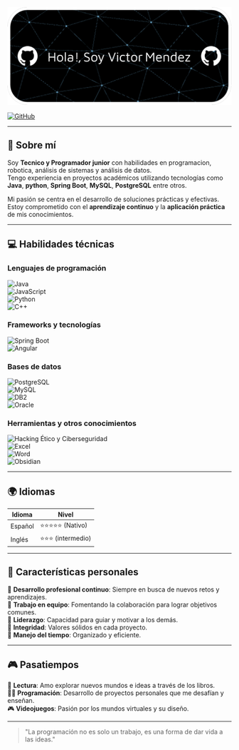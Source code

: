 ![Header](Banner.png)

[![GitHub](https://img.shields.io/badge/GitHub-Víctor%20Méndez-black?style=flat-square&logo=github)](https://github.com/Calatias7)  

---

## 🎯 Sobre mí  
Soy **Tecnico y Programador junior** con habilidades en programacion, robotica, análisis de sistemas y análisis de datos.  
Tengo experiencia en proyectos académicos utilizando tecnologías como **Java**, **python**, **Spring Boot**, **MySQL**, **PostgreSQL** entre otros.  

Mi pasión se centra en el desarrollo de soluciones prácticas y efectivas.  
Estoy comprometido con el **aprendizaje continuo** y la **aplicación práctica** de mis conocimientos.  

---


## 💻 Habilidades técnicas  
### Lenguajes de programación  
![Java](https://img.shields.io/badge/Java-ED8B00?style=flat-square&logo=openjdk&logoColor=white)  
![JavaScript](https://img.shields.io/badge/JavaScript-F7DF1E?style=flat-square&logo=javascript&logoColor=black)  
![Python](https://img.shields.io/badge/Python-3776AB?style=flat-square&logo=python&logoColor=white)  
![C++](https://img.shields.io/badge/C++-00599C?style=flat-square&logo=cplusplus&logoColor=white)  

### Frameworks y tecnologías  
![Spring Boot](https://img.shields.io/badge/Spring%20Boot-6DB33F?style=flat-square&logo=spring&logoColor=white)  
![Angular](https://img.shields.io/badge/Angular-DD0031?style=flat-square&logo=angular&logoColor=white)  

### Bases de datos  
![PostgreSQL](https://img.shields.io/badge/PostgreSQL-4169E1?style=flat-square&logo=postgresql&logoColor=white)  
![MySQL](https://img.shields.io/badge/MySQL-4479A1?style=flat-square&logo=mysql&logoColor=white)  
![DB2](https://img.shields.io/badge/DB2-0033A0?style=flat-square&logo=ibm&logoColor=white)  
![Oracle](https://img.shields.io/badge/Oracle-F80000?style=flat-square&logo=oracle&logoColor=white)  

### Herramientas y otros conocimientos  
![Hacking Ético y Ciberseguridad](https://img.shields.io/badge/Cybersecurity-000000?style=flat-square&logo=hackthebox&logoColor=white)  
![Excel](https://img.shields.io/badge/Excel-217346?style=flat-square&logo=microsoft-excel&logoColor=white)  
![Word](https://img.shields.io/badge/Word-2B579A?style=flat-square&logo=microsoft-word&logoColor=white)  
![Obsidian](https://img.shields.io/badge/Obsidian-483699?style=flat-square&logo=obsidian&logoColor=white)  

---

## 🌍 Idiomas  
| Idioma    | Nivel              |  
|-----------|--------------------|  
| Español   | ⭐⭐⭐⭐⭐ (Nativo)    |  
| Inglés    | ⭐⭐⭐ (intermedio)   |  

---

## 🌟 Características personales  
🔹 **Desarrollo profesional continuo**: Siempre en busca de nuevos retos y aprendizajes.  
🔹 **Trabajo en equipo**: Fomentando la colaboración para lograr objetivos comunes.  
🔹 **Liderazgo**: Capacidad para guiar y motivar a los demás.  
🔹 **Integridad**: Valores sólidos en cada proyecto.  
🔹 **Manejo del tiempo**: Organizado y eficiente.  

---

## 🎮 Pasatiempos  
🎯 **Lectura**: Amo explorar nuevos mundos e ideas a través de los libros.  
👨‍💻 **Programación**: Desarrollo de proyectos personales que me desafían y enseñan.  
🎮 **Videojuegos**: Pasión por los mundos virtuales y su diseño.  

---

> "La programación no es solo un trabajo, es una forma de dar vida a las ideas."
